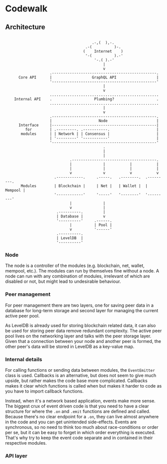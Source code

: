 # Codewalk

## Architecture

```

                                       .-,(  ),-.    
                                    .-(          )-.
                                   (    Internet    )
                                    '-(          ).-'
                                        '-.( ).-'    
                                            |
                                            v
                    .-----------------------------------------------.
      Core API      |                  GraphQL API                  |
                    '-----------------------------------------------'
                                            |
                                            v
                    .................................................
    Internal API    .                   Plumbing?                   .
                    .................................................
                                            |
                                            v
                    .-----------------------------------------------.
                    |                     Node                      |
      Interface     |-----------------------------------------------|
         for        | .---------. .-----------.                     |
       modules      | | Network | | Consensus |                     |
                    | '---------' '-----------'                     |
                    '-----------------------------------------------'
                                            .
                                            |
                                            |
                             .--------------------------------------.
                             |              |           |           |
                             |              |           |           |
                             v              v           v           v
                      .------------.     .-----.   .--------.  .---------.
       Modules        | Blockchain |     | Net |   | Wallet |  | Mempool |
                      '------------'     '-----'   '--------'  '---------'
                             |              |
                             v              |
                       .----------.         |
                       | Database |         v
                       '----------'     .------.
                             |          | Pool |
                             v          '------'
                       .----------.
                       | LevelDB  |
                       '----------'

```

### Node

The node is a controller of the modules (e.g. blockchain, net, wallet, mempool, etc.). The modules can run by themselves fine without a node. A node can run with any combination of modules, irrelevant of which are disabled or not, but might lead to undesirable behaviour.

### Peer management

For peer management there are two layers, one for saving peer data in a database for long-term storage and second layer for managing the current active peer pool.

As LevelDB is already used for storing blockchain related data, it can also be used for storing peer data remove redundant complexity. The active peer pool lives on the networking layer and talks with the peer storage layer. Given that a connection between your node and another peer is formed, the other peer's data will be stored in LevelDB as a key-value map.

### Internal details

For calling functions or sending data between modules, the `EventEmitter` class is used. Callbacks is an alternative, but does not seem to give much upside, but rather makes the code base more complicated. Callbacks makes it clear which functions is called when but makes it harder to code as you have to import callback functions.

Instead, when it's a network based application, events make more sense. The biggest crux of event driven code is that you need to have a clear structure for where the `.on` and `.emit` functions are defined and called. Because there's no clear endpoint for a `.on`, they can live almost anywhere in the code and you can get unintended side-effects. Events are synchronous, so no need to think too much about race-conditions or order per se, but it can be easy to forget in which order everything is executed. That's why try to keep the event code separate and in contained in their respective modules.

### API layer
